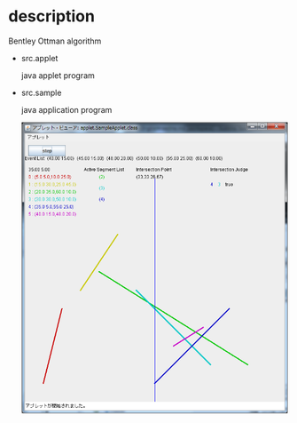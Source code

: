 # description

Bentley Ottman algorithm

* src.applet

	java applet program

* src.sample
	
	java application program

	![image](./img/img.png)